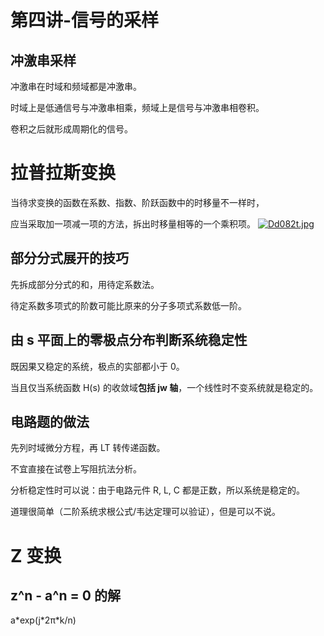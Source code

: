 # 第四讲-信号的采样
## 冲激串采样
冲激串在时域和频域都是冲激串。

时域上是低通信号与冲激串相乘，频域上是信号与冲激串相卷积。

卷积之后就形成周期化的信号。
# 拉普拉斯变换
当待求变换的函数在系数、指数、阶跃函数中的时移量不一样时，

应当采取加一项减一项的方法，拆出时移量相等的一个乘积项。
[![Dd082t.jpg](https://s3.ax1x.com/2020/11/25/Dd082t.jpg)](https://imgchr.com/i/Dd082t)
## 部分分式展开的技巧
先拆成部分分式的和，用待定系数法。

待定系数多项式的阶数可能比原来的分子多项式系数低一阶。
## 由 s 平面上的零极点分布判断系统稳定性
既因果又稳定的系统，极点的实部都小于 0。

当且仅当系统函数 H(s) 的收敛域**包括 jw 轴**，一个线性时不变系统就是稳定的。
## 电路题的做法
先列时域微分方程，再 LT 转传递函数。

不宜直接在试卷上写阻抗法分析。

分析稳定性时可以说：由于电路元件 R, L, C 都是正数，所以系统是稳定的。

道理很简单（二阶系统求根公式/韦达定理可以验证），但是可以不说。
# Z 变换
## z^n - a^n = 0 的解
a\*exp(j\*2&pi;\*k/n)
